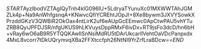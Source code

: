 $START$AyzIbodVZTAgIQyTnh4klG096lU+5LdryaTYunuXc01MXWWTAhJGMZLk4p+Na9AnWhfgsnqA+KNwvcQfiYCREhtJOpJI+8Xe8bywm3JXVYSowkXPrzddGKzV3QWBiR2OkOax4ntLirK2uf6eAUpGcEEmwc0ApCtwPAU5vhYTuZRB8QyiJPFDJSR/nfgUKUS9hLKVuysDppRMxF6ivDx+RT9jsFo3dcD/hn6bH+vRay6wO6aB9R5YTQQKAwIlSnNsiMdRU5tDArUkcarIlVehtOaVDcPanpxdx4MxL8vcorr7tDkUQrymvqXBa2FFXtccfph26NtNI9YrZrfLraBDcw==$END$